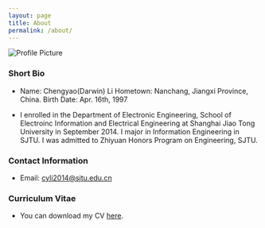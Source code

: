 ```yaml
---
layout: page
title: About
permalink: /about/
---
```


<img src="{{ site.baseurl }}/assets/profile-placeholder.jpg" title="Profile Picture" class="profile">

### Short Bio

* Name: Chengyao(Darwin) Li
  Hometown: Nanchang, Jiangxi Province, China.
  Birth Date: Apr. 16th, 1997

* I enrolled in the Department of Electronic Engineering, School of Electroinc Information and Electrical Engineering at Shanghai Jiao Tong University in September 2014.
  I major in Information Engineering in SJTU.
  I was admitted to Zhiyuan Honors Program on Engineering, SJTU.

### Contact Information

* Email: cyli2014@sjtu.edu.cn

### Curriculum Vitae

* You can download my CV [here][cv].

[cv]: https://github.com/cyli2014/cyli2014.github.io/raw/master/CV_Li%20Chengyao.pdf
